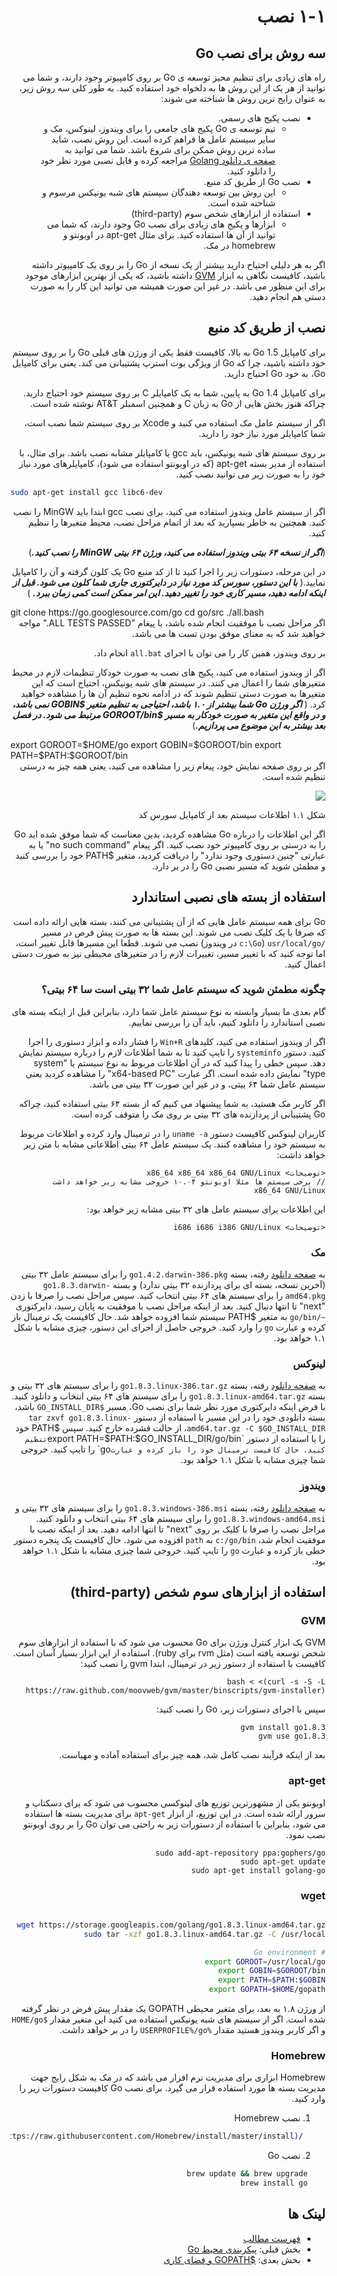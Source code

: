 <div dir="rtl">

# ۱-۱ نصب

## سه روش برای نصب Go

راه های زیادی برای تنظیم محیز توسعه ی Go بر روی کامپیوتر وجود دارند، و شما می توانید از هر یک از این روش ها به دلخواه خود استفاده کنید. به طور کلی سه روش زیر، به عنوان رایج ترین روش ها شناخته می شوند:

- نصب پکیج های رسمی.
    - تیم توسعه ی Go پکیج های جامعی را برای ویندوز، لینوکس، مک و سایر سیستم عامل ها فراهم کرده است. این روش نصب، شاید ساده ترین روش ممکن برای شروع باشد. شما می توانید به [صفحه ی دانلود Golang](https://golang.org/dl/) مراجعه کرده و فایل نصبی مورد نظر خود را دانلود کنید.
- نصب Go از طریق کد منبع.
    - این روش بین توسعه دهندگان سیستم های شبه یونیکس مرسوم و شناخته شده است.
- استفاده از ابزارهای شخص سوم (third-party)
    - ابزارها و پکیج های زیادی برای نصب Go وجود دارند، که شما می توانید از آن ها استفاده کنید. برای مثال apt-get در اوبونتو و homebrew در مک.

اگر به هر دلیلی احتیاح دارید بیشتر از یک نسخه از Go را بر روی یک کامپیوتر داشته باشید، کافیست نگاهی به ابزار [GVM](https://github.com/moovweb/gvm) داشته باشید، که یکی از بهترین ابزارهای موجود برای این منظور می باشد. در غیر این صورت همیشه می توانید این کار را به صورت دستی هم انجام دهید.

## نصب از طریق کد منبع

برای کامپایل Go 1.5 به بالا، کافیست فقط یکی از ورژن های قبلی Go را بر روی سیستم خود داشته باشید، چرا که Go از ویژگی بوت استرپ پشتیبانی می کند. یعنی برای کامپایل Go، به خود Go احتیاج دارید.

برای کامپایل Go 1.4 به پایین، شما به یک کامپایلر C بر روی سیستم خود احتیاج دارید. چراکه هنوز بخش هایی از Go به زبان C و همچنین اسمبلر AT&T نوشته شده است.

اگر از سیستم عامل مک استفاده می کنید و Xcode بر روی سیستم شما نصب است، شما کامپایلر مورد نیاز خود را دارید.

بر روی سیستم های شبه یونیکس، باید gcc یا کامپایلر مشابه نصب باشد. برای مثال، با استفاده از مدیر بسته apt-get (که در اوبونتو استفاده می شود)، کامپایلرهای مورد نیاز خود را به صورت زیر می توانید نصب کنید.

</div>

```sh
sudo apt-get install gcc libc6-dev
```

<div dir="rtl">
اگر از سیستم عامل ویندوز استفاده می کنید، برای نصب gcc ابتدا باید MinGW را نصب کنید. همچنین به خاطر بسپارید که بعد از اتمام مراحل نصب، محیط متغیرها را تنظیم کنید.

(***اگر از نسخه ۶۴ بیتی ویندوز استفاده می کنید، ورژن ۶۴ بیتی MinGW را نصب کنید.***)

در این مرحله، دستورات زیر را اجرا کنید تا از کد منبع Go یک کلون گرفته و آن را کامپایل نمایید.( ***با این دستور، سورس کد مورد نیاز در دایرکتوری جاری شما کلون می شود. قبل از اینکه ادامه دهید، مسیر کاری خود را تغییر دهید. این امر ممکن است کمی زمان ببرد.*** )

</div>
	git clone https://go.googlesource.com/go
	cd go/src
	./all.bash 
	
<div dir="rtl">
اگر مراحل نصب با موفقیت انجام شده باشد، با پیغام "ALL TESTS PASSED." مواجه خواهید شد که به معنای موفق بودن تست ها می باشد.

بر روی ویندوز، همین کار را می توان با اجرای `all.bat` انجام داد.

اگر از ویندوز استفاده می کنید، پکیج های نصب به صورت خودکار تنظیمات لازم در محیط متغیرهای شما را اعمال می کنند. در سیستم های شبه یونیکس، احتیاج است که این متغیرها به صورت دستی تنظیم شوند که در ادامه نحوه تنظیم آن ها را مشاهده خواهید کرد. 
( ***اگر ورژن Go شما بیشتر از ۱.۰ باشد، احتیاجی به تنظیم متغیر $GOBIN نمی باشد، و در واقع این متغیر به صورت خودکار به مسیر $GOROOT/bin مرتبط می شود. در فصل بعد بیشتر به این موضوع می پردازیم.***)

</div>
    export GOROOT=$HOME/go
    export GOBIN=$GOROOT/bin
    export PATH=$PATH:$GOROOT/bin

<div dir="rtl">
اگر بر روی صفحه نمایش خود، پیغام زیر را مشاهده می کنید، یعنی همه چیز به درستی تنظیم شده است.

![](images/1.1.mac.png?raw=true)

شکل ۱.۱ اطلاعات سیستم بعد از کامپایل سورس کد

اگر این اطلاعات را درباره Go مشاهده کردید، بدین معناست که شما موفق شده اید Go را به درستی بر روی کامپیوتر خود نصب کنید. اگر پیغام "no such command" یا به عبارتی "چنین دستوری وجود ندارد" را دریافت کردید، متغیر $PATH خود را بررسی کنید و مطمئن شوید که مسیر نصبی Go را در بر دارد.

## استفاده از بسته های نصبی استاندارد

Go برای همه سیستم عامل هایی که از آن پشتیبانی می کنند، بسته هایی ارائه داده است که صرفا با یک کلیک نصب می شوند. این بسته ها به صورت پیش فرص در مسیر `/usr/local/go` (`c:\Go` در ویندوز) نصب می شوند. قطعا این مسیرها قابل تغییر است، اما توجه کنید که با تغییر مسیر، تغییرات لازم را در متغیرهای محیطی نیز به صورت دستی اعمال کنید. 

### چگونه مطمئن شوید که سیستم عامل شما ۳۲ بیتی است سا ۶۴ بیتی؟

گام بعدی ما بسیار وابسته به نوع سیستم عامل شما دارد، بنابراین قبل از اینکه بسته های نصبی استاندارد را دانلود کنیم، باید آن را بررسی نماییم.

اگر از ویندوز استفاده می کنید، کلیدهای `Win+R` را فشار داده و ابزار دستوری را اجرا کنید. دستور `systeminfo` را تایپ کنید تا به شما اطلاعات لازم را درباره سیستم نمایش دهد. سپس خطی را پیدا کنید که در آن اطلاعات مربوط به نوع سیستم یا "system type" نمایش داده شده است. اگر عبارت "x64-based PC" را مشاهده کردید یعنی سیستم عامل شما ۶۴ بیتی، و در غیر این صورت ۳۲ بیتی می باشد.

اگر کاربر مک هستید، به شما پیشنهاد می کنیم که از بسته ۶۴ بیتی استفاده کنید، چراکه Go پشتیبانی از پردازنده های ۳۲ بیتی بر روی مک را متوقف کرده است.

کاربران لینوکس کافیست دستور `uname -a` را در ترمینال وارد کرده و اطلاعات مربوط به سیستم خود را مشاهده کنند. یک سیستم عامل ۶۴ بیتی اطلاعاتی مشابه با متن زیر خواهد داشت:

    <توضیحات> x86_64 x86_64 x86_64 GNU/Linux
    // برخی سیستم ها مثلا اوبونتو ۱۰.۰۴ خروجی مشابه زیر خواهد داشت
    x86_64 GNU/Linux

این اطلاعات برای سیستم عامل های ۳۲ بیتی مشابه زیر خواهد بود:

    <توضیحات> i686 i686 i386 GNU/Linux

### مک

به [صفحه دانلود](https://golang.org/dl/) رفته، بسته `go1.4.2.darwin-386.pkg` را برای سیستم عامل ۳۲ بیتی (آخرین نسخه، بسته ای برای پردازنده ۳۲ بیتی ندارد) و بسته `go1.8.3.darwin-amd64.pkg` را برای سیستم های ۶۴ بیتی انتخاب کنید. سپس مراحل نصب را صرفا با زدن "next" تا انتها دنبال کنید. بعد از اینکه مراحل نصب با موفقیت به پایان رسید، دایرکتوری `~/go/bin` به متغیر $PATH سیستم شما افزوده خواهد شد. حال کافیست یک ترمینال باز کرده و عبارت `go` را وارد کنید. خروجی حاصل از اجرای این دستور، چیزی مشابه با شکل ۱.۱ خواهد بود. 

### لینوکس

به [صفحه دانلود](https://golang.org/dl/) رفته، بسته `go1.8.3.linux-386.tar.gz` را برای سیستم های ۳۲ بیتی و بسته `go1.8.3.linux-amd64.tar.gz` را برای سیستم های ۶۴ بیتی انتخاب و دانلود کنید. با فرض اینکه دایرکتوری مورد نظر شما برای نصب Go، مسیر `$GO_INSTALL_DIR` باشد، بسته دانلودی خود را در این مسیر با استفاده از دستور `tar zxvf go1.8.3.linux-amd64.tar.gz -C $GO_INSTALL_DIR`، از حالت فشرده خارج کنید. سپس $PATH خود را با استفاده از دستور `export PATH=$PATH:$GO_INSTALL_DIR/go/bin` تنظیم کنید. حال کافیست ترمینال خود را باز کرده و عبارت `go` را تایپ کنید. خروجی شما چیزی مشابه با شکل ۱.۱ خواهد بود. 

### ویندوز

به [صفحه دانلود](https://golang.org/dl/) رفته، بسته `go1.8.3.windows-386.msi` را برای سیستم های ۳۲ بیتی و `go1.8.3.windows-amd64.msi` را برای سیستم های ۶۴ بیتی انتخاب و دانلود کنید. مراحل نصب را صرفا با کلیک بر روی "next" تا انتها ادامه دهید. بعد از اینکه نصب با موفقیت انجام شد، `c:/go/bin` به `path` افزوده می شود. حال کافیست یک پنجره دستور خطی باز کرده و عبارت `go` را تایپ کنید. خروجی شما چیزی مشابه با شکل ۱.۱ خواهد بود.

## استفاده از ابزارهای سوم شخص (third-party)

### GVM

GVM یک ابزار کنترل ورژن برای Go محسوب می شود که با استفاده از ابزارهای سوم شخص توسعه یافته است (مثل rvm برای ruby). استفاده از این ابزار بسیار آسان است. کافیست با استفاده از دستور زیر در ترمینال، ابتدا gvm را نصب کنید:

    bash < <(curl -s -S -L https://raw.github.com/moovweb/gvm/master/binscripts/gvm-installer)

سپس با اجرای دستورات زیر، Go  را نصب کنید:

    gvm install go1.8.3
    gvm use go1.8.3

بعد از اینکه فرآیند نصب کامل شد، همه چیز برای استفاده آماده و مهیاست.

### apt-get

اوبونتو یکی از مشهورترین توزیع های لینوکسی محسوب می شود که برای دسکتاپ و سرور ارائه شده است. در این توزیع، از ابزار `apt-get` برای مدیریت بسته ها استفاده می شود، بنابراین با استفاده از دستورات زیر به راحتی می توان Go را بر روی اوبونتو نصب نمود.

    sudo add-apt-repository ppa:gophers/go
    sudo apt-get update
    sudo apt-get install golang-go

### wget
```sh

wget https://storage.googleapis.com/golang/go1.8.3.linux-amd64.tar.gz
sudo tar -xzf go1.8.3.linux-amd64.tar.gz -C /usr/local 

# Go environment
export GOROOT=/usr/local/go
export GOBIN=$GOROOT/bin
export PATH=$PATH:$GOBIN
export GOPATH=$HOME/gopath 
```    
از ورژن ۱.۸ به بعد، برای متغیر محیطی GOPATH یک مقدار پیش فرض در نظر گرفته شده است. اگر از سیستم های شبه یونیکس استفاده می کنید این متغیر مقدار `$HOME/go` و اگر کاربر ویندوز هستید مقدار `%USERPROFILE%/go` را در بر خواهد داشت.

### Homebrew

Homebrew ابزاری برای مدیریت نرم افزار می باشد که در مک به شکل رایج جهت مدیریت بسته ها مورد استفاده قرار می گیرد. برای نصب Go کافیست دستورات زیر را وارد کنید.

<div dir="rtl">

1. نصب Homebrew

</div>

```sh
     /usr/bin/ruby -e "$(curl -fsSL https://raw.githubusercontent.com/Homebrew/install/master/install)"
```

<div dir="rtl">

2. نصب Go

</div>

```sh
    brew update && brew upgrade
    brew install go
```
<div dir="rtl">

## لینک ها

- [فهرست مطالب](preface.md)
- بخش قبلی: [پیکربندی محیط Go](01.0.md)
- بخش بعدی: [$GOPATH و فضای کاری](01.2.md)

</div>